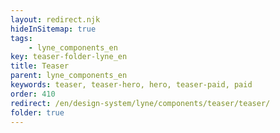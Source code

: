 ```yaml
---
layout: redirect.njk
hideInSitemap: true
tags: 
    - lyne_components_en
key: teaser-folder-lyne_en
title: Teaser
parent: lyne_components_en
keywords: teaser, teaser-hero, hero, teaser-paid, paid
order: 410
redirect: /en/design-system/lyne/components/teaser/teaser/
folder: true
---
```

